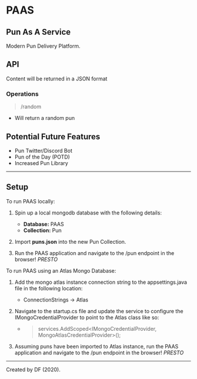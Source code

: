 # PAAS

## Pun As A Service

Modern Pun Delivery Platform.

## API 

Content will be returned in a JSON format

### Operations

> /random

- Will return a random pun


## Potential Future Features

- Pun Twitter/Discord Bot
- Pun of the Day (POTD)
- Increased Pun Library

---

## Setup

To run PAAS locally:

1. Spin up a local mongodb database with the following details:
     - **Database:** PAAS
     - **Collection:** Pun

2. Import **puns.json** into the new Pun Collection.

3. Run the PAAS application and navigate to the /pun endpoint in the browser! *PRESTO*

To run PAAS using an Atlas Mongo Database:

1. Add the mongo atlas instance connection string to the appsettings.java file in the following location:

     - ConnectionStrings -> Atlas

2. Navigate to the startup.cs file and update the service to configure the IMongoCredentialProvider to point to the Atlas class like so:

     - > services.AddScoped<IMongoCredentialProvider, MongoAtlasCredentialProvider>();

3. Assuming puns have been imported to Atlas instance, run the PAAS application and navigate to the /pun endpoint in the browser! *PRESTO*

---

Created by DF (2020).
